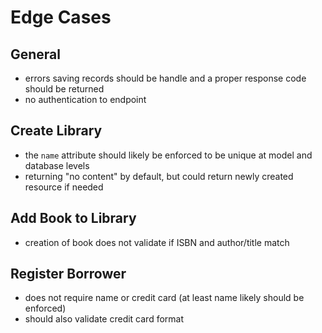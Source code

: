 # Edge Cases

## General

- errors saving records should be handle and a proper response code should be returned
- no authentication to endpoint

## Create Library

- the `name` attribute should likely be enforced to be unique at model and database levels
- returning "no content" by default, but could return newly created resource if needed

## Add Book to Library

- creation of book does not validate if ISBN and author/title match

## Register Borrower

- does not require name or credit card (at least name likely should be enforced)
- should also validate credit card format
